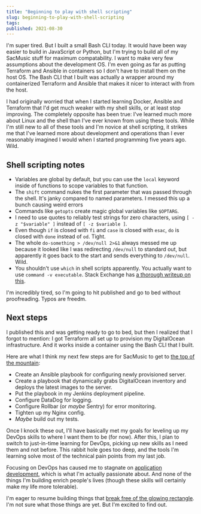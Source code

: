 ```yaml
---
title: "Beginning to play with shell scripting"
slug: beginning-to-play-with-shell-scripting
tags:
published: 2021-08-30
---
```


I'm super tired. But I built a small Bash CLI today. It would have been way easier to build in JavaScript or Python, but I'm trying to build all of my SacMusic stuff for maximum compatability. I want to make very few assumptions about the development OS. I'm even going as far as putting Terraform and Ansible in containers so I don't have to install them on the host OS. The Bash CLI that I built was actually a wrapper around my containerized Terraform and Ansible that makes it nicer to interact with from the host.

I had originally worried that when I started learning Docker, Ansible and Terraform that I'd get much weaker with my shell skills, or at least stop improving. The completely opposite has been true: I've learned much more about Linux and the shell than I've ever known from using these tools. While I'm still new to all of these tools and I'm novice at shell scripting, it strikes me that I've learned more about development and operations than I ever reasonably imagined I would when I started programming five years ago. Wild.

## Shell scripting notes

- Variables are global by default, but you can use the `local` keyword inside of functions to scope variables to that function.
- The `shift` command nukes the first parameter that was passed through the shell. It's janky compared to named parameters. I messed this up a bunch causing weird errors
- Commands like `getopts` create magic global variables like `$OPTARG`.
- I need to use quotes to reliably test strings for zero characters, using `[ -z "$variable" ]` instead of `[ -z $variable ]`.
- Even though `if` is closed with `fi` and `case` is closed with `esac`, `do` is closed with `done` instead of `od`. Tight.
- The whole `do-something > /dev/null 2>&1` always messed me up because it looked like I was redirecting `/dev/null` to standard out, but apparently it goes back to the start and sends everything to `/dev/null`. Wild.
- You shouldn't use `which` in shell scripts apparently. You actually want to use `command -v executable`. Stack Exchange has [a thorough writeup on this](https://unix.stackexchange.com/questions/85249/why-not-use-which-what-to-use-then/85250#85250).

I'm incredibly tired, so I'm going to hit published and go to bed without proofreading. Typos are freedm.

## Next steps

I published this and was getting ready to go to bed, but then I realized that I forgot to mention: I got Terraform all set up to provision my DigitalOcean infrastructure. And it works inside a container using the Bash CLI that I built.

Here are what I think my next few steps are for SacMusic to get to [the top of the mountain](https://tinkerlog.dev/journal/the-top-of-the-mountain):

- Create an Ansible playbook for configuring newly provisioned server.
- Create a playbook that dynamically grabs DigitalOcean inventory and deploys the latest images to the server.
- Put the playbook in my Jenkins deployment pipeline.
- Configure DataDog for logging.
- Configure Rollbar (or _maybe_ Sentry) for error monitoring.
- Tighten up my Nginx config.
- _Maybe_ build out my tests.

Once I knock these out, I'll have basically met my goals for leveling up my DevOps skills to where I want them to be (for now). After this, I plan to switch to just-in-time learning for DevOps, picking up new skills as I need them and not before. This rabbit hole goes too deep, and the tools I'm learning solve most of the technical pain points from my last job.

Focusing on DevOps has caused me to stagnate on [application development](https://tinkerlog.dev/journal/i-am-an-applications-programmer), which is what I'm actually passionate about. And none of the things I'm building enrich people's lives (though these skills will certainly make my life more tolerable).

I'm eager to resume building things that [break free of the glowing rectangle](https://tinkerlog.dev/journal/bridging-the-glowing-rectangle-and-reality). I'm not sure what those things are yet. But I'm excited to find out.
